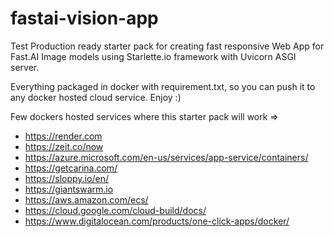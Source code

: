 # fastai-vision-app

Test
Production ready starter pack for creating fast responsive Web App for Fast.AI Image models using Starlette.io framework with Uvicorn ASGI server.

Everything packaged in docker with requirement.txt, so you can push it to any docker hosted cloud service. Enjoy :)

Few dockers hosted services where this starter pack will work =>


* https://render.com
* https://zeit.co/now
* https://azure.microsoft.com/en-us/services/app-service/containers/
* https://getcarina.com/
* https://sloppy.io/en/
* https://giantswarm.io
* https://aws.amazon.com/ecs/
* https://cloud.google.com/cloud-build/docs/
* https://www.digitalocean.com/products/one-click-apps/docker/

